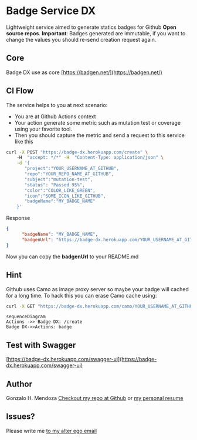 # Badge Service DX

Lightweight service aimed to generate statics badges for Github **Open source repos**.
**Important**: Badges generated are immutable, if you want to change the values you should re-send creation request again.


## Core

Badge DX use as core [https://badgen.net/](https://badgen.net/) 

## CI Flow
The service helps to you at next scenario:
- You are at Github Actions context
- Your action generate some metric such as mutation test or coverage using your favorite tool. 
- Then you should capture the metric and send a request to this service like this
```bash
curl -X POST "https://badge-dx.herokuapp.com/create" \ 
	-H  "accept: */*" -H  "Content-Type: application/json" \
	-d '{
	   "project":"YOUR_USERNAME_AT_GITHUB",
	   "repo":"YOUR_REPO_NAME_AT_GITHUB",
	   "subject":"mutation-test",
	   "status": "Passed 95%",
	   "color":"COLOR_LIKE_GREEN",
	   "icon":"SOME_ICON_LIKE_GITHUB",
	   "badgeName":"MY_BADGE_NAME"
	}'
```
Response
```json
{
	  "badgeName": "MY_BADGE_NAME",
	  "badgenUrl": "https://badge-dx.herokuapp.com/YOUR_USERNAME_AT_GITHUB/YOUR_REPO_NAME_AT_GITHUB/MY_BADGE_NAME"
}
```
Now you can copy the **badgenUrl** to your README.md

## Hint
Github uses Camo as image proxy server so maybe your badge will cached for a long time. To hack this you can erase Camo cache using:
```bash
curl -X GET "https://badge-dx.herokuapp.com/camo/YOUR_USERNAME_AT_GITHUB/YOUR_REPO_NAME_AT_GITHUB" -H  "accept: */*"
```

```mermaid
sequenceDiagram
Actions ->> Badge DX: /create
Badge DX->>Actions: badge

```
## Test with Swagger
[https://badge-dx.herokuapp.com/swagger-ui](https://badge-dx.herokuapp.com/swagger-ui)

## Author
Gonzalo H. Mendoza
[Checkout my repo at Github](https://github.com/yogonza524) or [my personal resume](https://gmendoza.me)

## Issues?
Please write me [to my alter ego email](mailto:yogonza524)